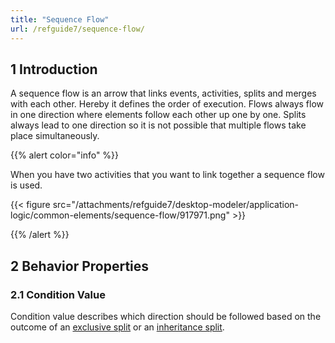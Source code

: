 ```yaml
---
title: "Sequence Flow"
url: /refguide7/sequence-flow/
---
```


## 1 Introduction

A sequence flow is an arrow that links events, activities, splits and merges with each other. Hereby it defines the order of execution. Flows always flow in one direction where elements follow each other up one by one. Splits always lead to one direction so it is not possible that multiple flows take place simultaneously.

{{% alert color="info" %}}

When you have two activities that you want to link together a sequence flow is used.

{{< figure src="/attachments/refguide7/desktop-modeler/application-logic/common-elements/sequence-flow/917971.png" >}}

{{% /alert %}}

## 2 Behavior Properties

### 2.1 Condition Value

Condition value describes which direction should be followed based on the outcome of an [exclusive split](/refguide7/exclusive-split/) or an [inheritance split](/refguide7/inheritance-split/).
